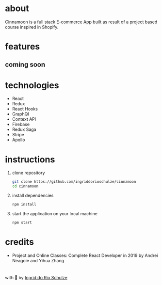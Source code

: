 # about

Cinnamoon is a full stack E-commerce App built as result of a project based course inspired in Shopify.

# features

## coming soon

# technologies

- React
- Redux
- React Hooks
- GraphQl
- Context API
- Firebase
- Redux Saga
- Stripe
- Apollo

# instructions

1.  clone repository

    ```bash
    git clone https://github.com/ingriddorioschulze/cinnamoon
    cd cinnamoon
    ```

2.  install dependencies

    ```bash
    npm install
    ```

3.  start the application on your local machine

    ```bash
    npm start
    ```

# credits

- Project and Online Classes: Complete React Developer in 2019 by Andrei Neagoie and Yihua Zhang

#

with :yellow_heart: by [Ingrid do Rio Schulze](https://github.com/ingriddorioschulze)
